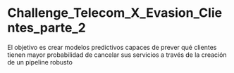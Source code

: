 # Challenge_Telecom_X_Evasion_Clientes_parte_2
El objetivo es crear modelos predictivos capaces de prever qué clientes tienen mayor probabilidad de cancelar sus servicios a través de la creación de un pipeline robusto
